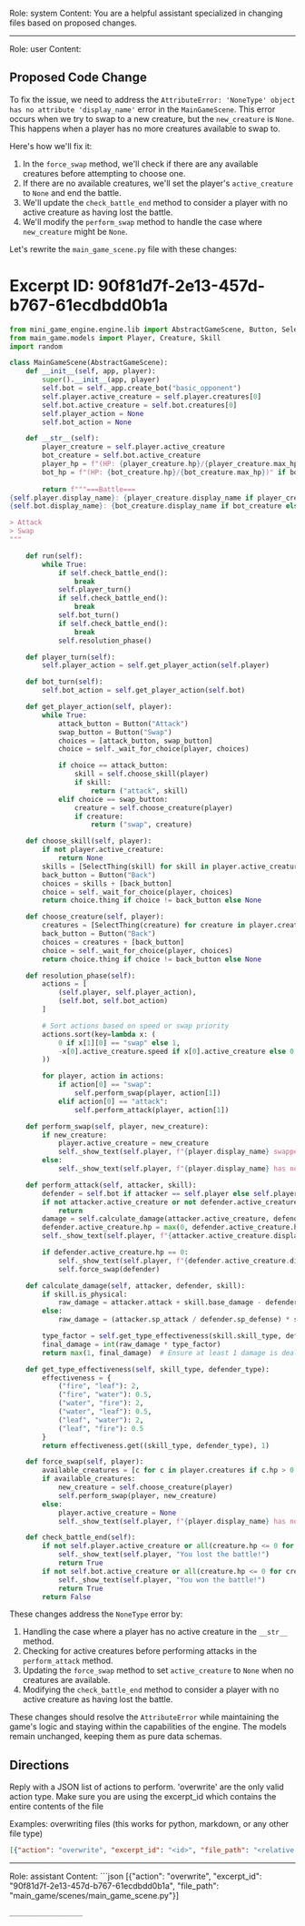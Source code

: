 Role: system
Content: You are a helpful assistant specialized in changing files based on proposed changes.
__________________
Role: user
Content: 
## Proposed Code Change
To fix the issue, we need to address the `AttributeError: 'NoneType' object has no attribute 'display_name'` error in the `MainGameScene`. This error occurs when we try to swap to a new creature, but the `new_creature` is `None`. This happens when a player has no more creatures available to swap to.

Here's how we'll fix it:

1. In the `force_swap` method, we'll check if there are any available creatures before attempting to choose one.
2. If there are no available creatures, we'll set the player's `active_creature` to `None` and end the battle.
3. We'll update the `check_battle_end` method to consider a player with no active creature as having lost the battle.
4. We'll modify the `perform_swap` method to handle the case where `new_creature` might be `None`.

Let's rewrite the `main_game_scene.py` file with these changes:

# Excerpt ID: 90f81d7f-2e13-457d-b767-61ecdbdd0b1a
```python main_game/scenes/main_game_scene.py
from mini_game_engine.engine.lib import AbstractGameScene, Button, SelectThing
from main_game.models import Player, Creature, Skill
import random

class MainGameScene(AbstractGameScene):
    def __init__(self, app, player):
        super().__init__(app, player)
        self.bot = self._app.create_bot("basic_opponent")
        self.player.active_creature = self.player.creatures[0]
        self.bot.active_creature = self.bot.creatures[0]
        self.player_action = None
        self.bot_action = None

    def __str__(self):
        player_creature = self.player.active_creature
        bot_creature = self.bot.active_creature
        player_hp = f"(HP: {player_creature.hp}/{player_creature.max_hp})" if player_creature else "(Defeated)"
        bot_hp = f"(HP: {bot_creature.hp}/{bot_creature.max_hp})" if bot_creature else "(Defeated)"
        
        return f"""===Battle===
{self.player.display_name}: {player_creature.display_name if player_creature else 'No active creature'} {player_hp}
{self.bot.display_name}: {bot_creature.display_name if bot_creature else 'No active creature'} {bot_hp}

> Attack
> Swap
"""

    def run(self):
        while True:
            if self.check_battle_end():
                break
            self.player_turn()
            if self.check_battle_end():
                break
            self.bot_turn()
            if self.check_battle_end():
                break
            self.resolution_phase()

    def player_turn(self):
        self.player_action = self.get_player_action(self.player)

    def bot_turn(self):
        self.bot_action = self.get_player_action(self.bot)

    def get_player_action(self, player):
        while True:
            attack_button = Button("Attack")
            swap_button = Button("Swap")
            choices = [attack_button, swap_button]
            choice = self._wait_for_choice(player, choices)

            if choice == attack_button:
                skill = self.choose_skill(player)
                if skill:
                    return ("attack", skill)
            elif choice == swap_button:
                creature = self.choose_creature(player)
                if creature:
                    return ("swap", creature)

    def choose_skill(self, player):
        if not player.active_creature:
            return None
        skills = [SelectThing(skill) for skill in player.active_creature.skills]
        back_button = Button("Back")
        choices = skills + [back_button]
        choice = self._wait_for_choice(player, choices)
        return choice.thing if choice != back_button else None

    def choose_creature(self, player):
        creatures = [SelectThing(creature) for creature in player.creatures if creature != player.active_creature and creature.hp > 0]
        back_button = Button("Back")
        choices = creatures + [back_button]
        choice = self._wait_for_choice(player, choices)
        return choice.thing if choice != back_button else None

    def resolution_phase(self):
        actions = [
            (self.player, self.player_action),
            (self.bot, self.bot_action)
        ]

        # Sort actions based on speed or swap priority
        actions.sort(key=lambda x: (
            0 if x[1][0] == "swap" else 1,
            -x[0].active_creature.speed if x[0].active_creature else 0
        ))

        for player, action in actions:
            if action[0] == "swap":
                self.perform_swap(player, action[1])
            elif action[0] == "attack":
                self.perform_attack(player, action[1])

    def perform_swap(self, player, new_creature):
        if new_creature:
            player.active_creature = new_creature
            self._show_text(self.player, f"{player.display_name} swapped to {new_creature.display_name}!")
        else:
            self._show_text(self.player, f"{player.display_name} has no more creatures to swap!")

    def perform_attack(self, attacker, skill):
        defender = self.bot if attacker == self.player else self.player
        if not attacker.active_creature or not defender.active_creature:
            return
        damage = self.calculate_damage(attacker.active_creature, defender.active_creature, skill)
        defender.active_creature.hp = max(0, defender.active_creature.hp - damage)
        self._show_text(self.player, f"{attacker.active_creature.display_name} used {skill.display_name} and dealt {damage} damage to {defender.active_creature.display_name}!")

        if defender.active_creature.hp == 0:
            self._show_text(self.player, f"{defender.active_creature.display_name} fainted!")
            self.force_swap(defender)

    def calculate_damage(self, attacker, defender, skill):
        if skill.is_physical:
            raw_damage = attacker.attack + skill.base_damage - defender.defense
        else:
            raw_damage = (attacker.sp_attack / defender.sp_defense) * skill.base_damage

        type_factor = self.get_type_effectiveness(skill.skill_type, defender.creature_type)
        final_damage = int(raw_damage * type_factor)
        return max(1, final_damage)  # Ensure at least 1 damage is dealt

    def get_type_effectiveness(self, skill_type, defender_type):
        effectiveness = {
            ("fire", "leaf"): 2,
            ("fire", "water"): 0.5,
            ("water", "fire"): 2,
            ("water", "leaf"): 0.5,
            ("leaf", "water"): 2,
            ("leaf", "fire"): 0.5
        }
        return effectiveness.get((skill_type, defender_type), 1)

    def force_swap(self, player):
        available_creatures = [c for c in player.creatures if c.hp > 0 and c != player.active_creature]
        if available_creatures:
            new_creature = self.choose_creature(player)
            self.perform_swap(player, new_creature)
        else:
            player.active_creature = None
            self._show_text(self.player, f"{player.display_name} has no more creatures able to battle!")

    def check_battle_end(self):
        if not self.player.active_creature or all(creature.hp <= 0 for creature in self.player.creatures):
            self._show_text(self.player, "You lost the battle!")
            return True
        if not self.bot.active_creature or all(creature.hp <= 0 for creature in self.bot.creatures):
            self._show_text(self.player, "You won the battle!")
            return True
        return False
```

These changes address the `NoneType` error by:

1. Handling the case where a player has no active creature in the `__str__` method.
2. Checking for active creatures before performing attacks in the `perform_attack` method.
3. Updating the `force_swap` method to set `active_creature` to `None` when no creatures are available.
4. Modifying the `check_battle_end` method to consider a player with no active creature as having lost the battle.

These changes should resolve the `AttributeError` while maintaining the game's logic and staying within the capabilities of the engine. The models remain unchanged, keeping them as pure data schemas.

## Directions
Reply with a JSON list of actions to perform. 'overwrite' are the only valid action type. 
Make sure you are using the excerpt_id which contains the entire contents of the file

Examples:
overwriting files (this works for python, markdown, or any other file type)
```json output_example1
[{"action": "overwrite", "excerpt_id": "<id>", "file_path": "<relative file path>"}]
```

__________________
Role: assistant
Content: ```json
[{"action": "overwrite", "excerpt_id": "90f81d7f-2e13-457d-b767-61ecdbdd0b1a", "file_path": "main_game/scenes/main_game_scene.py"}]
```
__________________
